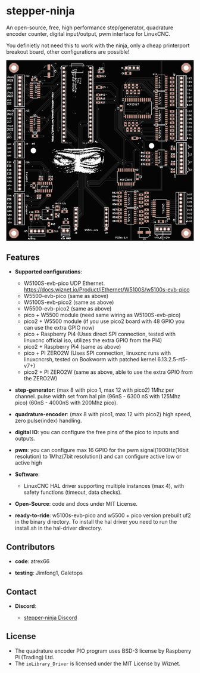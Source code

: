 # stepper-ninja

An open-source, free, high performance step/generator, quadrature encoder counter, digital input/output, pwm interface for LinuxCNC.

You definietly not need this to work with the ninja, only a cheap printerport breakout board, other configurations are possible!

![official breakout board](docs/images/sm_black_top.png)

## Features

- **Supported configurations**:

  - W5100S-evb-pico UDP Ethernet. <https://docs.wiznet.io/Product/iEthernet/W5100S/w5100s-evb-pico>
  - W5500-evb-pico (same as above)
  - W5100S-evb-pico2 (same as above)
  - W5500-evb-pico2 (same as above)
  - pico + W5500 module (need same wiring as W5100S-evb-pico)
  - pico2 + W5500 module (if you use pico2 board with 48 GPIO you can use the extra GPIO now)
  - pico + Raspberry Pi4 (Uses direct SPI connection, tested with linuxcnc official iso, utilizes the extra GPIO from the PI4)
  - pico2 + Raspberry Pi4 (same as above)
  - pico + PI ZERO2W (Uses SPI connection, linuxcnc runs with linuxcncrsh, tested on Bookworm with patched kernel 6.13.2.5-rt5-v7+)
  - pico2 + PI ZERO2W (same as above, able to use the extra GPIO from the ZERO2W)

- **step-generator**: (max 8 with pico 1, max 12 with pico2) 1Mhz per channel. pulse width set from hal pin (96nS - 6300 nS with 125Mhz pico) (60nS - 4000nS with 200Mhz pico).

- **quadrature-encoder**: (max 8 with pico1, max 12 with pico2) high speed, zero pulse(index) handling.

- **digital IO**: you can configure the free pins of the pico to inputs and outputs.

- **pwm**: you can configure max 16 GPIO for the pwm signal(1900Hz(16bit resolution) to 1Mhz(7bit resolution)) and can configure active low or active high

- **Software**:
  - LinuxCNC HAL driver supporting multiple instances (max 4), with safety functions (timeout, data checks).

- **Open-Source**: code and docs under MIT License.

- **ready-to-ride**: w5100s-evb-pico and w5500 + pico version prebuilt uf2 in the binary directory. To install the hal driver you need to run the install.sh in the hal-driver directory.

## Contributors

- **code**: atrex66

- **testing**: Jimfong1, Galetops

## Contact

- **Discord**:

  - [stepper-ninja Discord](https://discord.gg/tKBEQGqw)

## License

- The quadrature encoder PIO program uses BSD-3 license by Raspberry Pi (Trading) Ltd.
- The `ioLibrary_Driver` is licensed under the MIT License by Wiznet.
